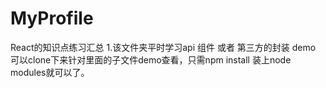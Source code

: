 # MyProfile
React的知识点练习汇总
1.该文件夹平时学习api 组件 或者 第三方的封装 demo 可以clone下来针对里面的子文件demo查看，只需npm install 装上node modules就可以了。